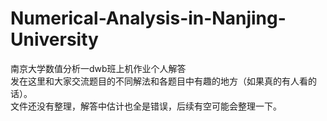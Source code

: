# Numerical-Analysis-in-Nanjing-University
南京大学数值分析一dwb班上机作业个人解答  
发在这里和大家交流题目的不同解法和各题目中有趣的地方（如果真的有人看的话）。  
文件还没有整理，解答中估计也全是错误，后续有空可能会整理一下。  
